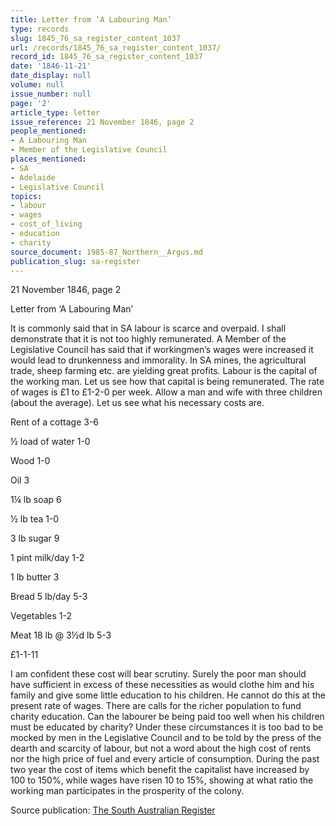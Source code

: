```yaml
---
title: Letter from ‘A Labouring Man’
type: records
slug: 1845_76_sa_register_content_1037
url: /records/1845_76_sa_register_content_1037/
record_id: 1845_76_sa_register_content_1037
date: '1846-11-21'
date_display: null
volume: null
issue_number: null
page: '2'
article_type: letter
issue_reference: 21 November 1846, page 2
people_mentioned:
- A Labouring Man
- Member of the Legislative Council
places_mentioned:
- SA
- Adelaide
- Legislative Council
topics:
- labour
- wages
- cost_of_living
- education
- charity
source_document: 1985-87_Northern__Argus.md
publication_slug: sa-register
---
```


21 November 1846, page 2

Letter from ‘A Labouring Man’

It is commonly said that in SA labour is scarce and overpaid.  I shall demonstrate that it is not too highly remunerated.  A Member of the Legislative Council has said that if workingmen’s wages were increased it would lead to drunkenness and immorality.  In SA mines, the agricultural trade, sheep farming etc. are yielding great profits.  Labour is the capital of the working man.  Let us see how that capital is being remunerated.  The rate of wages is £1 to £1-2-0 per week.  Allow a man and wife with three children (about the average). Let us see what his necessary costs are.

Rent of a cottage	3-6

½ load of water	1-0

Wood	1-0

Oil	3

1¼ lb soap	6

½ lb tea	1-0

3 lb sugar	9

1 pint milk/day	1-2

1 lb butter	3

Bread 5 lb/day	5-3

Vegetables	1-2

Meat 18 lb @ 3½d lb	5-3

£1-1-11

I am confident these cost will bear scrutiny.  Surely the poor man should have sufficient in excess of these necessities as would clothe him and his family and give some little education to his children.  He cannot do this at the present rate of wages.  There are calls for the richer population to fund charity education.  Can the labourer be being paid too well when his children must be educated by charity?  Under these circumstances it is too bad to be mocked by men in the Legislative Council and to be told by the press of the dearth and scarcity of labour, but not a word about the high cost of rents nor the high price of fuel and every article of consumption.  During the past two year the cost of items which benefit the capitalist have increased by 100 to 150%, while wages have risen 10 to 15%, showing at what ratio the working man participates in the prosperity of the colony.

Source publication: [The South Australian Register](/publications/sa-register/)
